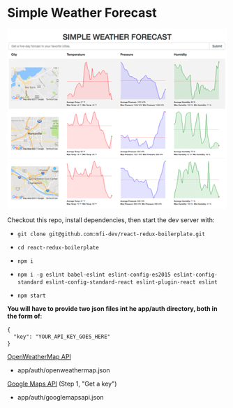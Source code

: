 # Simple Weather Forecast
![alt text](app/assets/images/screenshot.png "Simple Weather Forecast app screenshot")

Checkout this repo, install dependencies, then start the dev server with:

  - `git clone git@github.com:mfi-dev/react-redux-boilerplate.git`

  - `cd react-redux-boilerplate`

  - `npm i`

  - `npm i -g eslint babel-eslint eslint-config-es2015 eslint-config-standard eslint-config-standard-react eslint-plugin-react eslint`

  - `npm start`


__You will have to provide two json files int he app/auth directory, both in the form of__:
  ```
  {
    "key": "YOUR_API_KEY_GOES_HERE"
  }
  ```
  [OpenWeatherMap API](http://openweathermap.org)
  - app/auth/openweathermap.json
  
  [Google Maps API](https://developers.google.com/maps/) (Step 1, "Get a key")
  - app/auth/googlemapsapi.json

